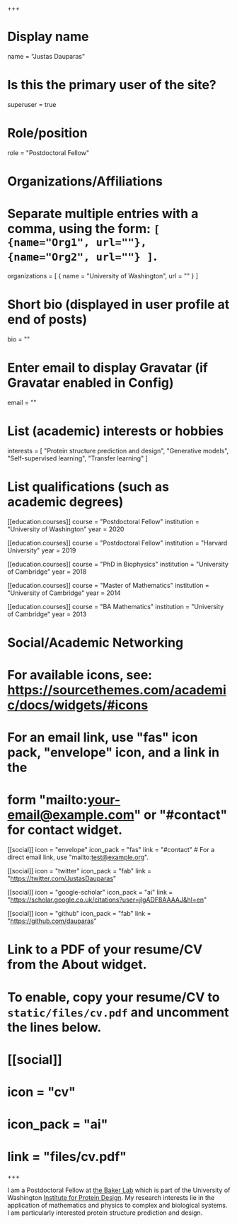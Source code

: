 +++
# Display name
name = "Justas Dauparas"

# Is this the primary user of the site?
superuser = true

# Role/position
role = "Postdoctoral Fellow"

# Organizations/Affiliations
#   Separate multiple entries with a comma, using the form: `[ {name="Org1", url=""}, {name="Org2", url=""} ]`.
organizations = [ { name = "University of Washington", url = "" } ]

# Short bio (displayed in user profile at end of posts)
bio = ""

# Enter email to display Gravatar (if Gravatar enabled in Config)
email = ""

# List (academic) interests or hobbies
interests = [
  "Protein structure prediction and design",
  "Generative models",
  "Self-supervised learning",
  "Transfer learning"
]

# List qualifications (such as academic degrees)
[[education.courses]]
  course = "Postdoctoral Fellow"
  institution = "University of Washington"
  year = 2020

[[education.courses]]
  course = "Postdoctoral Fellow"
  institution = "Harvard University"
  year = 2019

[[education.courses]]
  course = "PhD in Biophysics"
  institution = "University of Cambridge"
  year = 2018

[[education.courses]]
  course = "Master of Mathematics"
  institution = "University of Cambridge"
  year = 2014

[[education.courses]]
  course = "BA Mathematics"
  institution = "University of Cambridge"
  year = 2013

# Social/Academic Networking
# For available icons, see: https://sourcethemes.com/academic/docs/widgets/#icons
#   For an email link, use "fas" icon pack, "envelope" icon, and a link in the
#   form "mailto:your-email@example.com" or "#contact" for contact widget.

[[social]]
  icon = "envelope"
  icon_pack = "fas"
  link = "#contact"  # For a direct email link, use "mailto:test@example.org".

[[social]]
  icon = "twitter"
  icon_pack = "fab"
  link = "https://twitter.com/JustasDauparas"

[[social]]
  icon = "google-scholar"
  icon_pack = "ai"
  link = "https://scholar.google.co.uk/citations?user=jlgADF8AAAAJ&hl=en"

[[social]]
  icon = "github"
  icon_pack = "fab"
  link = "https://github.com/dauparas"

# Link to a PDF of your resume/CV from the About widget.
# To enable, copy your resume/CV to `static/files/cv.pdf` and uncomment the lines below.
# [[social]]
#   icon = "cv"
#   icon_pack = "ai"
#   link = "files/cv.pdf"

+++

I am a Postdoctoral Fellow at [the Baker Lab](https://www.bakerlab.org/) which is part of the University of Washington [Institute for Protein Design](https://www.ipd.uw.edu/). My research interests lie in the application of mathematics and physics to complex and biological systems. I am particularly interested protein structure prediction and design. 
<!-- I am interested in The Harvard University working with [Mor Nitzan] (https://mornitzan.wixsite.com/mysite/) and collaborating with [Sergey Ovchinnikov] (http://site.solab.org/lab). My research interests lie in the application of mathematics and physics to complex and biological systems. I am particularly interested in using machine learning tools such as autoencoders and natural language models for protein structure prediction and design, and for analysis of single-cell RNA data. Moreover, I am fascinated by the quickly developing self-supervised and reinforcement learning fields. I investigated policy gradient and Q-learning algorithms at Microsoft Research, Cambridge while finishing my PhD in Biophysics with [Eric Lauga](http://www.damtp.cam.ac.uk/user/lauga/). -->
